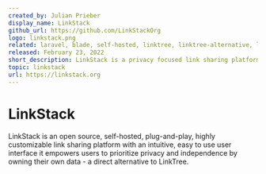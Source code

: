 ```yaml
---
created_by: Julian Prieber
display_name: LinkStack
github_url: https://github.com/LinkStackOrg
logo: linkstack.png
related: laravel, blade, self-hosted, linktree, linktree-alternative, littlelink, awesome-list, personal-website, webapp, privacy
released: February 23, 2022
short_description: LinkStack is a privacy focused link sharing platform.
topic: linkstack
url: https://linkstack.org
---
```


# LinkStack

LinkStack is an open source, self-hosted, plug-and-play, highly customizable link sharing platform with an intuitive, easy to use user interface it empowers users to prioritize privacy and independence by owning their own data - a direct alternative to LinkTree.
